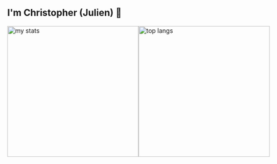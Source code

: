 ## I'm Christopher (Julien) 👋

<div style="display: flex; justify-content: space-between; align-items: center;">
    <img alt="my stats" style="height: 300px;" src="https://github-readme-stats.vercel.app/api?username=christopherjulien&show_icons=true&rank_icon=github&hide_rank=true&custom_title=Github&nbsp;Stats"/>
    <img alt="top langs" style="height: 300px;" src="https://github-readme-stats.vercel.app/api/top-langs/?username=christopherjulien&hide=makefile,cmake&layout=donut"/>
</div>

